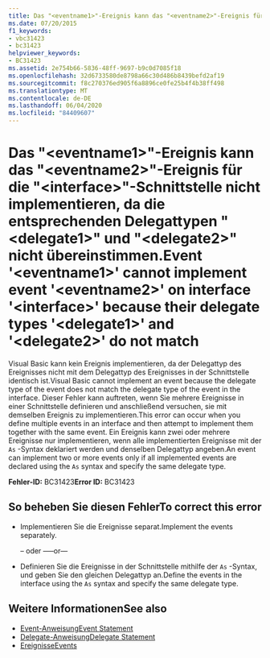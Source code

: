 ```yaml
---
title: Das "<eventname1>"-Ereignis kann das "<eventname2>"-Ereignis für die "<interface>"-Schnittstelle nicht implementieren, da die entsprechenden Delegattypen "<delegate1>" und "<delegate2>" nicht übereinstimmen.
ms.date: 07/20/2015
f1_keywords:
- vbc31423
- bc31423
helpviewer_keywords:
- BC31423
ms.assetid: 2e754b66-5836-48ff-9697-b9c0d7085f18
ms.openlocfilehash: 32d6733580de8798a66c30d486b8439befd2af19
ms.sourcegitcommit: f8c270376ed905f6a8896ce0fe25b4f4b38ff498
ms.translationtype: MT
ms.contentlocale: de-DE
ms.lasthandoff: 06/04/2020
ms.locfileid: "84409607"
---
```

# <a name="event-eventname1-cannot-implement-event-eventname2-on-interface-interface-because-their-delegate-types-delegate1-and-delegate2-do-not-match"></a><span data-ttu-id="e3d22-102">Das "\<eventname1>"-Ereignis kann das "\<eventname2>"-Ereignis für die "\<interface>"-Schnittstelle nicht implementieren, da die entsprechenden Delegattypen "\<delegate1>" und "\<delegate2>" nicht übereinstimmen.</span><span class="sxs-lookup"><span data-stu-id="e3d22-102">Event '\<eventname1>' cannot implement event '\<eventname2>' on interface '\<interface>' because their delegate types '\<delegate1>' and '\<delegate2>' do not match</span></span>
<span data-ttu-id="e3d22-103">Visual Basic kann kein Ereignis implementieren, da der Delegattyp des Ereignisses nicht mit dem Delegattyp des Ereignisses in der Schnittstelle identisch ist.</span><span class="sxs-lookup"><span data-stu-id="e3d22-103">Visual Basic cannot implement an event because the delegate type of the event does not match the delegate type of the event in the interface.</span></span> <span data-ttu-id="e3d22-104">Dieser Fehler kann auftreten, wenn Sie mehrere Ereignisse in einer Schnittstelle definieren und anschließend versuchen, sie mit demselben Ereignis zu implementieren.</span><span class="sxs-lookup"><span data-stu-id="e3d22-104">This error can occur when you define multiple events in an interface and then attempt to implement them together with the same event.</span></span> <span data-ttu-id="e3d22-105">Ein Ereignis kann zwei oder mehrere Ereignisse nur implementieren, wenn alle implementierten Ereignisse mit der `As` -Syntax deklariert werden und denselben Delegattyp angeben.</span><span class="sxs-lookup"><span data-stu-id="e3d22-105">An event can implement two or more events only if all implemented events are declared using the `As` syntax and specify the same delegate type.</span></span>  
  
 <span data-ttu-id="e3d22-106">**Fehler-ID:** BC31423</span><span class="sxs-lookup"><span data-stu-id="e3d22-106">**Error ID:** BC31423</span></span>  
  
## <a name="to-correct-this-error"></a><span data-ttu-id="e3d22-107">So beheben Sie diesen Fehler</span><span class="sxs-lookup"><span data-stu-id="e3d22-107">To correct this error</span></span>  
  
- <span data-ttu-id="e3d22-108">Implementieren Sie die Ereignisse separat.</span><span class="sxs-lookup"><span data-stu-id="e3d22-108">Implement the events separately.</span></span>  
  
     <span data-ttu-id="e3d22-109">– oder –</span><span class="sxs-lookup"><span data-stu-id="e3d22-109">—or—</span></span>  
  
- <span data-ttu-id="e3d22-110">Definieren Sie die Ereignisse in der Schnittstelle mithilfe der `As` -Syntax, und geben Sie den gleichen Delegattyp an.</span><span class="sxs-lookup"><span data-stu-id="e3d22-110">Define the events in the interface using the `As` syntax and specify the same delegate type.</span></span>  
  
## <a name="see-also"></a><span data-ttu-id="e3d22-111">Weitere Informationen</span><span class="sxs-lookup"><span data-stu-id="e3d22-111">See also</span></span>

- [<span data-ttu-id="e3d22-112">Event-Anweisung</span><span class="sxs-lookup"><span data-stu-id="e3d22-112">Event Statement</span></span>](../statements/event-statement.md)
- [<span data-ttu-id="e3d22-113">Delegate-Anweisung</span><span class="sxs-lookup"><span data-stu-id="e3d22-113">Delegate Statement</span></span>](../statements/delegate-statement.md)
- [<span data-ttu-id="e3d22-114">Ereignisse</span><span class="sxs-lookup"><span data-stu-id="e3d22-114">Events</span></span>](../../programming-guide/language-features/events/index.md)
